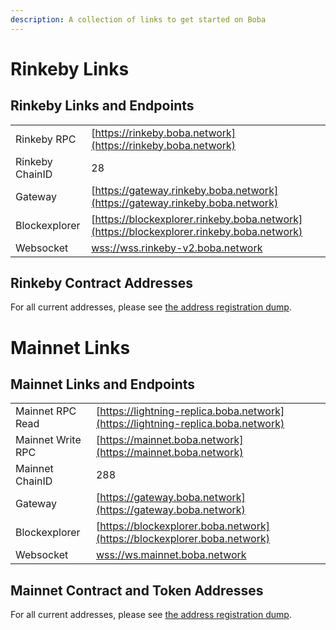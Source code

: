 ```yaml
---
description: A collection of links to get started on Boba
---
```


# Rinkeby Links

## Rinkeby Links and Endpoints

|                 |                                                                                          |
| --------------- | ---------------------------------------------------------------------------------------- |
| Rinkeby RPC     | [https://rinkeby.boba.network](https://rinkeby.boba.network)                             |
| Rinkeby ChainID | 28                                                                                       |
| Gateway         | [https://gateway.rinkeby.boba.network](https://gateway.rinkeby.boba.network)             |
| Blockexplorer   | [https://blockexplorer.rinkeby.boba.network](https://blockexplorer.rinkeby.boba.network) |
| Websocket       | [wss://wss.rinkeby-v2.boba.network](wss://wss.rinkeby-v2.boba.network)                   |

## Rinkeby Contract Addresses

For all current addresses, please see [the address registration dump](https://github.com/bobanetwork/boba/tree/develop/packages/boba/register/addresses).

# Mainnet Links

## Mainnet Links and Endpoints

|                   |                                                                                  |
| ----------------- | -------------------------------------------------------------------------------- |
| Mainnet RPC Read  | [https://lightning-replica.boba.network](https://lightning-replica.boba.network) |
| Mainnet Write RPC | [https://mainnet.boba.network](https://mainnet.boba.network)                     |
| Mainnet ChainID   | 288                                                                              |
| Gateway           | [https://gateway.boba.network](https://gateway.boba.network)                     |
| Blockexplorer     | [https://blockexplorer.boba.network](https://blockexplorer.boba.network)         |
| Websocket         | [wss://ws.mainnet.boba.network](wss://wss.mainnet.boba.network)                  |

## Mainnet Contract and Token Addresses

For all current addresses, please see [the address registration dump](https://github.com/bobanetwork/boba/tree/develop/packages/boba/register/addresses).